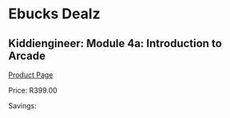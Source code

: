 
# Ebucks Dealz
## Kiddiengineer: Module 4a: Introduction to Arcade
[Product Page](https://www.ebucks.com/web/shop/productSelected.do?prodId=1201976855&catId=1190841123)

Price: R399.00

Savings: 


	
